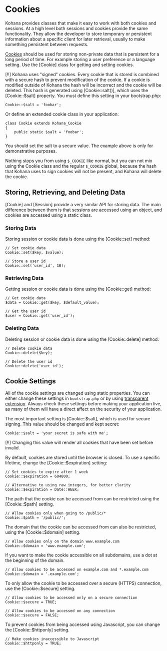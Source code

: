 # Cookies

Kohana provides classes that make it easy to work with both cookies and sessions. At a high level both sessions and cookies provide the same functionality. They allow the developer to store temporary or persistent information about a specific client for later retrieval, usually to make something persistent between requests.

[Cookies](http://en.wikipedia.org/wiki/HTTP_cookie) should be used for storing non-private data that is persistent for a long period of time. For example storing a user preference or a language setting. Use the [Cookie] class for getting and setting cookies.

[!!] Kohana uses "signed" cookies. Every cookie that is stored is combined with a secure hash to prevent modification of the cookie.  If a cookie is modified outside of Kohana the hash will be incorrect and the cookie will be deleted.  This hash is generated using [Cookie::salt()], which uses the [Cookie::$salt] property. You must define this setting in your bootstrap.php:

	Cookie::$salt = 'foobar';

Or define an extended cookie class in your application:

	class Cookie extends Kohana_Cookie
	{
		public static $salt = 'foobar';
	}

You should set the salt to a secure value. The example above is only for demonstrative purposes.

Nothing stops you from using `$_COOKIE` like normal, but you can not mix using the Cookie class and the regular `$_COOKIE` global, because the hash that Kohana uses to sign cookies will not be present, and Kohana will delete the cookie.

## Storing, Retrieving, and Deleting Data

[Cookie] and [Session] provide a very similar API for storing data. The main difference between them is that sessions are accessed using an object, and cookies are accessed using a static class.

### Storing Data

Storing session or cookie data is done using the [Cookie::set] method:

    // Set cookie data
    Cookie::set($key, $value);

    // Store a user id
    Cookie::set('user_id', 10);

### Retrieving Data

Getting session or cookie data is done using the [Cookie::get] method:

    // Get cookie data
    $data = Cookie::get($key, $default_value);

    // Get the user id
    $user = Cookie::get('user_id');

### Deleting Data

Deleting session or cookie data is done using the [Cookie::delete] method:

    // Delete cookie data
    Cookie::delete($key);

    // Delete the user id
    Cookie::delete('user_id');

## Cookie Settings

All of the cookie settings are changed using static properties. You can either change these settings in `bootstrap.php` or by using [transparent extension](extension).  Always check these settings before making your application live, as many of them will have a direct affect on the security of your application.

The most important setting is [Cookie::$salt], which is used for secure signing. This value should be changed and kept secret:

    Cookie::$salt = 'your secret is safe with me';

[!!] Changing this value will render all cookies that have been set before invalid.

By default, cookies are stored until the browser is closed. To use a specific lifetime, change the [Cookie::$expiration] setting:

    // Set cookies to expire after 1 week
    Cookie::$expiration = 604800;

    // Alternative to using raw integers, for better clarity
    Cookie::$expiration = Date::WEEK;

The path that the cookie can be accessed from can be restricted using the [Cookie::$path] setting.

    // Allow cookies only when going to /public/*
    Cookie::$path = '/public/';

The domain that the cookie can be accessed from can also be restricted, using the [Cookie::$domain] setting.

    // Allow cookies only on the domain www.example.com
    Cookie::$domain = 'www.example.com';

If you want to make the cookie accessible on all subdomains, use a dot at the beginning of the domain.

    // Allow cookies to be accessed on example.com and *.example.com
    Cookie::$domain = '.example.com';

To only allow the cookie to be accessed over a secure (HTTPS) connection, use the [Cookie::$secure] setting.

    // Allow cookies to be accessed only on a secure connection
    Cookie::$secure = TRUE;

    // Allow cookies to be accessed on any connection
    Cookie::$secure = FALSE;

To prevent cookies from being accessed using Javascript, you can change the [Cookie::$httponly] setting.

    // Make cookies inaccessible to Javascript
    Cookie::$httponly = TRUE;